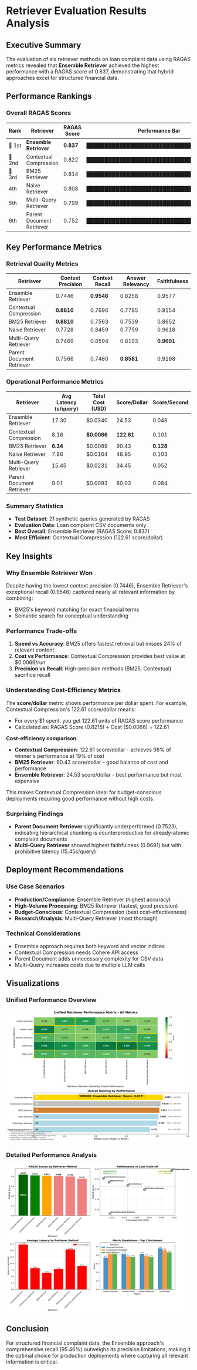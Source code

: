 # Retriever Evaluation Results Analysis

## Executive Summary

The evaluation of six retriever methods on loan complaint data using RAGAS metrics revealed that **Ensemble Retriever** achieved the highest performance with a RAGAS score of 0.837, demonstrating that hybrid approaches excel for structured financial data.

## Performance Rankings

### Overall RAGAS Scores

| Rank | Retriever | RAGAS Score | Performance Bar |
|------|-----------|-------------|-----------------|
| 🥇 1st | **Ensemble Retriever** | **0.837** | ████████████████████████████████████████ |
| 🥈 2nd | Contextual Compression | 0.822 | ████████████████████████████████████████ |
| 🥉 3rd | BM25 Retriever | 0.814 | ███████████████████████████████████████ |
| 4th | Naive Retriever | 0.808 | ███████████████████████████████████████ |
| 5th | Multi-Query Retriever | 0.799 | ██████████████████████████████████████ |
| 6th | Parent Document Retriever | 0.752 | ████████████████████████████████████ |

## Key Performance Metrics

### Retrieval Quality Metrics

| Retriever | Context Precision | Context Recall | Answer Relevancy | Faithfulness |
|-----------|-------------------|----------------|------------------|--------------|
| Ensemble Retriever | 0.7446 | **0.9546** | 0.8258 | 0.9577 |
| Contextual Compression | **0.8810** | 0.7696 | 0.7785 | 0.9154 |
| BM25 Retriever | **0.8810** | 0.7563 | 0.7539 | 0.8652 |
| Naive Retriever | 0.7728 | 0.8459 | 0.7759 | 0.9618 |
| Multi-Query Retriever | 0.7469 | 0.8594 | 0.8103 | **0.9691** |
| Parent Document Retriever | 0.7566 | 0.7480 | **0.8581** | 0.9198 |

### Operational Performance Metrics

| Retriever | Avg Latency (s/query) | Total Cost (USD) | Score/Dollar | Score/Second |
|-----------|-----------------------|------------------|--------------|--------------|
| Ensemble Retriever | 17.30 | $0.0340 | 24.53 | 0.048 |
| Contextual Compression | 8.16 | **$0.0066** | **122.61** | 0.101 |
| BM25 Retriever | **6.34** | $0.0089 | 90.43 | **0.128** |
| Naive Retriever | 7.86 | $0.0164 | 48.95 | 0.103 |
| Multi-Query Retriever | 15.45 | $0.0231 | 34.45 | 0.052 |
| Parent Document Retriever | 9.01 | $0.0093 | 80.03 | 0.084 |

### Summary Statistics
- **Test Dataset**: 21 synthetic queries generated by RAGAS
- **Evaluation Data**: Loan complaint CSV documents only
- **Best Overall**: Ensemble Retriever (RAGAS Score: 0.837)
- **Most Efficient**: Contextual Compression (122.61 score/dollar)

## Key Insights

### Why Ensemble Retriever Won
Despite having the lowest context precision (0.7446), Ensemble Retriever's exceptional recall (0.9546) captured nearly all relevant information by combining:
- BM25's keyword matching for exact financial terms
- Semantic search for conceptual understanding

### Performance Trade-offs
1. **Speed vs Accuracy**: BM25 offers fastest retrieval but misses 24% of relevant content
2. **Cost vs Performance**: Contextual Compression provides best value at $0.0066/run
3. **Precision vs Recall**: High-precision methods (BM25, Contextual) sacrifice recall

### Understanding Cost-Efficiency Metrics
The **score/dollar** metric shows performance per dollar spent. For example, Contextual Compression's 122.61 score/dollar means:
- For every $1 spent, you get 122.61 units of RAGAS score performance
- Calculated as: RAGAS Score (0.8215) ÷ Cost ($0.0066) = 122.61

**Cost-efficiency comparison**:
- **Contextual Compression**: 122.61 score/dollar - achieves 98% of winner's performance at 19% of cost
- **BM25 Retriever**: 90.43 score/dollar - good balance of cost and performance
- **Ensemble Retriever**: 24.53 score/dollar - best performance but most expensive

This makes Contextual Compression ideal for budget-conscious deployments requiring good performance without high costs.

### Surprising Findings
- **Parent Document Retriever** significantly underperformed (0.7523), indicating hierarchical chunking is counterproductive for already-atomic complaint documents
- **Multi-Query Retriever** showed highest faithfulness (0.9691) but with prohibitive latency (15.45s/query)

## Deployment Recommendations

### Use Case Scenarios
- **Production/Compliance**: Ensemble Retriever (highest accuracy)
- **High-Volume Processing**: BM25 Retriever (fastest, good precision)
- **Budget-Conscious**: Contextual Compression (best cost-effectiveness)
- **Research/Analysis**: Multi-Query Retriever (most thorough)

### Technical Considerations
- Ensemble approach requires both keyword and vector indices
- Contextual Compression needs Cohere API access
- Parent Document adds unnecessary complexity for CSV data
- Multi-Query increases costs due to multiple LLM calls

## Visualizations

### Unified Performance Overview
![Unified Retriever Performance](unified_retriever_performance.png)

### Detailed Performance Analysis
![Retriever Evaluation Details](retriever_evaluation_details.png)

## Conclusion

For structured financial complaint data, the Ensemble approach's comprehensive recall (95.46%) outweighs its precision limitations, making it the optimal choice for production deployments where capturing all relevant information is critical.